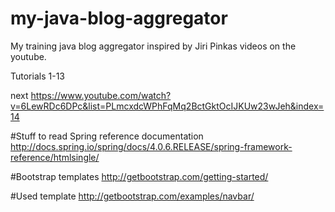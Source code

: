 my-java-blog-aggregator
=======================

My training java blog aggregator inspired by Jiri Pinkas videos on the youtube.

Tutorials 1-13

next
https://www.youtube.com/watch?v=6LewRDc6DPc&list=PLmcxdcWPhFqMq2BctGktOcIJKUw23wJeh&index=14

#Stuff to read
Spring reference documentation
    http://docs.spring.io/spring/docs/4.0.6.RELEASE/spring-framework-reference/htmlsingle/
    
#Bootstrap templates
    http://getbootstrap.com/getting-started/
    
#Used template
    http://getbootstrap.com/examples/navbar/
